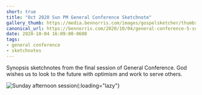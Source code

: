```yaml
---
short: true
title: "Oct 2020 Sun PM General Conference Sketchnote"
gallery_thumb: https://media.bennorris.com/images/gospelsketcher/thumbs/oct-20-5-sun-pm.jpg
canonical_url: https://bennorris.com/2020/10/04/general-conference-5-sun-pm-sketchnote
date: 2020-10-04 16:09:00-0600
tags:
- general conference
- sketchnotes
---
```


Synopsis sketchnotes from the final session of General Conference. God wishes us to look to the future with optimism and work to serve others.

![Sunday afternoon session](https://media.bennorris.com/images/gospelsketcher/general-conference/oct-2020/oct-20-5-sun-pm.jpg){:loading="lazy"}
